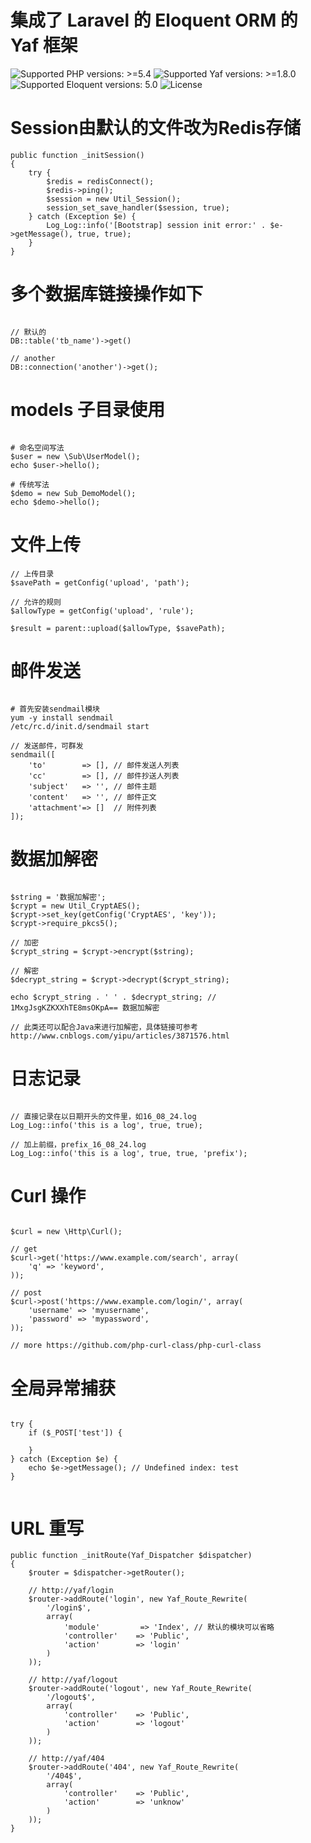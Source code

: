 # 集成了 Laravel 的 Eloquent ORM 的 Yaf 框架
![Supported PHP versions: >=5.4](https://img.shields.io/badge/PHP-%3E%3D5.4-blue.svg)
![Supported Yaf versions: >=1.8.0](https://img.shields.io/badge/Yaf-%3E%3D2.3.2-orange.svg)
![Supported Eloquent versions: 5.0](https://img.shields.io/badge/Eloquent-%205.0-green.svg)
![License](https://img.shields.io/badge/license-Apache%202-yellow.svg)

# Session由默认的文件改为Redis存储

```
public function _initSession()
{
    try {
        $redis = redisConnect();
        $redis->ping();
        $session = new Util_Session();
        session_set_save_handler($session, true);
    } catch (Exception $e) {
        Log_Log::info('[Bootstrap] session init error:' . $e->getMessage(), true, true);
    }
}
```

# 多个数据库链接操作如下

```

// 默认的
DB::table('tb_name')->get()

// another
DB::connection('another')->get();

```

# models 子目录使用

```

# 命名空间写法
$user = new \Sub\UserModel();
echo $user->hello();

# 传统写法
$demo = new Sub_DemoModel();
echo $demo->hello();
```

# 文件上传

```
// 上传目录
$savePath = getConfig('upload', 'path');

// 允许的规则
$allowType = getConfig('upload', 'rule');

$result = parent::upload($allowType, $savePath);
```

# 邮件发送

```

# 首先安装sendmail模块
yum -y install sendmail  
/etc/rc.d/init.d/sendmail start

// 发送邮件，可群发
sendmail([
    'to'        => [], // 邮件发送人列表
    'cc'        => [], // 邮件抄送人列表
    'subject'   => '', // 邮件主题
    'content'   => '', // 邮件正文
    'attachment'=> []  // 附件列表
]);
```

# 数据加解密

```

$string = '数据加解密';
$crypt = new Util_CryptAES();
$crypt->set_key(getConfig('CryptAES', 'key'));
$crypt->require_pkcs5();

// 加密
$crypt_string = $crypt->encrypt($string);

// 解密
$decrypt_string = $crypt->decrypt($crypt_string); 

echo $crypt_string . ' ' . $decrypt_string; // 1MxgJsgKZKXXhTE8msOKpA== 数据加解密

// 此类还可以配合Java来进行加解密，具体链接可参考 http://www.cnblogs.com/yipu/articles/3871576.html
```

# 日志记录

```

// 直接记录在以日期开头的文件里，如16_08_24.log
Log_Log::info('this is a log', true, true);

// 加上前缀，prefix_16_08_24.log
Log_Log::info('this is a log', true, true, 'prefix');
```

# Curl 操作

```

$curl = new \Http\Curl();

// get
$curl->get('https://www.example.com/search', array(
    'q' => 'keyword',
));

// post
$curl->post('https://www.example.com/login/', array(
    'username' => 'myusername',
    'password' => 'mypassword',
));

// more https://github.com/php-curl-class/php-curl-class
```

# 全局异常捕获

```

try {
    if ($_POST['test']) {
    
    }
} catch (Exception $e) {
    echo $e->getMessage(); // Undefined index: test
}


```

# URL 重写

```
public function _initRoute(Yaf_Dispatcher $dispatcher)
{
    $router = $dispatcher->getRouter();
    
    // http://yaf/login
    $router->addRoute('login', new Yaf_Route_Rewrite(
        '/login$',
        array(
            'module'         => 'Index', // 默认的模块可以省略
            'controller'    => 'Public',
            'action'        => 'login'
        )
    ));
    
    // http://yaf/logout
    $router->addRoute('logout', new Yaf_Route_Rewrite(
        '/logout$',
        array(
            'controller'    => 'Public',
            'action'        => 'logout'
        )
    ));
    
    // http://yaf/404
    $router->addRoute('404', new Yaf_Route_Rewrite(
        '/404$',
        array(
            'controller'    => 'Public',
            'action'        => 'unknow'
        )
    ));
}
```